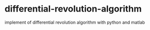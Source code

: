 # differential-revolution-algorithm
implement of differential revolution algorithm with python and matlab
